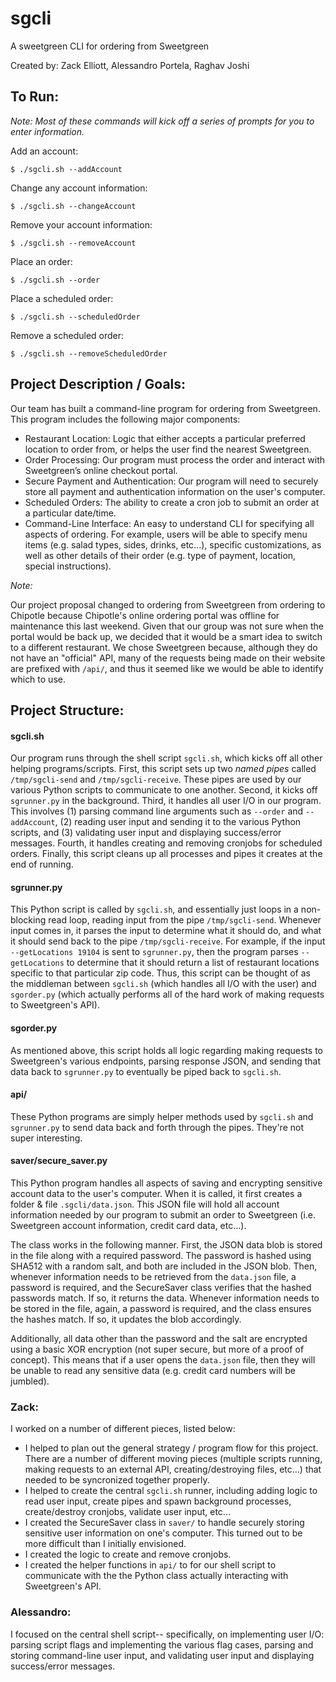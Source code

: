 # sgcli

A sweetgreen CLI for ordering from Sweetgreen

Created by: Zack Elliott, Alessandro Portela, Raghav Joshi

## To Run:

*Note: Most of these commands will kick off a series of prompts for you to enter information.*

Add an account:

```
$ ./sgcli.sh --addAccount
```

Change any account information:

```
$ ./sgcli.sh --changeAccount
```

Remove your account information:

```
$ ./sgcli.sh --removeAccount
```

Place an order:

```
$ ./sgcli.sh --order
```

Place a scheduled order:

```
$ ./sgcli.sh --scheduledOrder
```

Remove a scheduled order:

```
$ ./sgcli.sh --removeScheduledOrder
```

## Project Description / Goals:

Our team has built a command-line program for ordering from Sweetgreen.  This program includes the following major components:

* Restaurant Location: Logic that either accepts a particular preferred location to order from, or helps the user find the nearest Sweetgreen.
* Order Processing: Our program must process the order and interact with Sweetgreen’s online checkout portal.
* Secure Payment and Authentication: Our program will need to securely store all payment and authentication information on the user's computer.
* Scheduled Orders:  The ability to create a cron job to submit an order at a particular date/time.
* Command-Line Interface: An easy to understand CLI for specifying all aspects of ordering.  For example, users will be able to specify menu items (e.g. salad types, sides, drinks, etc...), specific customizations, as well as other details of their order (e.g. type of payment, location, special instructions).

*Note:*

Our project proposal changed to ordering from Sweetgreen from ordering to Chipotle because Chipotle's online ordering portal was offline for maintenance this last weekend.  Given that our group was not sure when the portal would be back up, we decided that it would be a smart idea to switch to a different restaurant.  We chose Sweetgreen because, although they do not have an "official" API, many of the requests being made on their website are prefixed with `/api/`, and thus it seemed like we would be able to identify which to use.

## Project Structure:

#### sgcli.sh

Our program runs through the shell script `sgcli.sh`, which kicks off all other helping programs/scripts.  First, this script sets up two *named pipes* called `/tmp/sgcli-send` and `/tmp/sgcli-receive`.  These pipes are used by our various Python scripts to communicate to one another.  Second, it kicks off `sgrunner.py` in the background.  Third, it handles all user I/O in our program.  This involves (1) parsing command line arguments such as `--order` and `--addAccount`, (2) reading user input and sending it to the various Python scripts, and (3) validating user input and displaying success/error messages.  Fourth, it handles creating and removing cronjobs for scheduled orders.  Finally, this script cleans up all processes and pipes it creates at the end of running.

#### sgrunner.py

This Python script is called by `sgcli.sh`, and essentially just loops in a non-blocking read loop, reading input from the pipe `/tmp/sgcli-send`.  Whenever input comes in, it parses the input to determine what it should do, and what it should send back to the pipe `/tmp/sgcli-receive`.  For example, if the input `--getLocations 19104` is sent to `sgrunner.py`, then the program parses `--getLocations` to determine that it should return a list of restaurant locations specific to that particular zip code.  Thus, this script can be thought of as the middleman between `sgcli.sh` (which handles all I/O with the user) and `sgorder.py` (which actually performs all of the hard work of making requests to Sweetgreen's API).

#### sgorder.py

As mentioned above, this script holds all logic regarding making requests to Sweetgreen's various endpoints, parsing response JSON, and sending that data back to `sgrunner.py` to eventually be piped back to `sgcli.sh`.

#### api/

These Python programs are simply helper methods used by `sgcli.sh` and `sgrunner.py` to send data back and forth through the pipes.  They're not super interesting.

#### saver/secure_saver.py

This Python program handles all aspects of saving and encrypting sensitive account data to the user's computer.  When it is called, it first creates a folder & file `.sgcli/data.json`.  This JSON file will hold all account information needed by our program to submit an order to Sweetgreen (i.e. Sweetgreen account information, credit card data, etc...).

The class works in the following manner.  First, the JSON data blob is stored in the file along with a required password.  The password is hashed using SHA512 with a random salt, and both are included in the JSON blob.  Then, whenever information needs to be retrieved from the `data.json` file, a password is required, and the SecureSaver class verifies that the hashed passwords match.  If so, it returns the data.  Whenever information needs to be stored in the file, again, a password is required, and the class ensures the hashes match.  If so, it updates the blob accordingly.

Additionally, all data other than the password and the salt are encrypted using a basic XOR encryption (not super secure, but more of a proof of concept).  This means that if a user opens the `data.json` file, then they will be unable to read any sensitive data (e.g. credit card numbers will be jumbled).

### Zack:

I worked on a number of different pieces, listed below:
* I helped to plan out the general strategy / program flow for this project.  There are a number of different moving pieces (multiple scripts running, making requests to an external API, creating/destroying files, etc...) that needed to be syncronized together properly.
* I helped to create the central `sgcli.sh` runner, including adding logic to read user input, create pipes and spawn background processes, create/destroy cronjobs, validate user input, etc...
* I created the SecureSaver class in `saver/` to handle securely storing sensitive user information on one's computer.  This turned out to be more difficult than I initially envisioned.
* I created the logic to create and remove cronjobs.
* I created the helper functions in `api/` to for our shell script to communicate with the the Python class actually interacting with Sweetgreen's API.


### Alessandro:
I focused on the central shell script-- specifically, on implementing user I/O: parsing script flags and implementing the various flag cases, parsing and storing command-line user input, and validating user input and displaying success/error messages.
